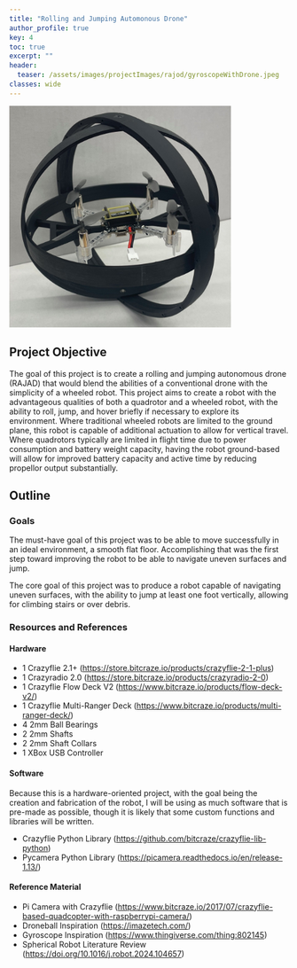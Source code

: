 ```yaml
---
title: "Rolling and Jumping Automonous Drone"
author_profile: true
key: 4
toc: true
excerpt: ""
header:
  teaser: /assets/images/projectImages/rajod/gyroscopeWithDrone.jpeg
classes: wide
---
```

<img src="/assets/images/projectImages/rajod/gyroscopeWithDrone.jpeg" width="400">

## Project Objective
The goal of this project is to create a rolling and jumping autonomous drone (RAJAD) that would blend the abilities of a conventional drone with the 
simplicity of a wheeled robot. This project aims to create a robot with the advantageous
qualities of both a quadrotor and a wheeled robot, with the ability to roll, jump, and hover briefly if necessary to explore its environment. 
Where traditional wheeled robots are limited to the ground plane, this robot is capable of additional actuation to allow for vertical travel. 
Where quadrotors typically are limited in flight time due to power consumption and battery weight capacity, having the robot ground-based will allow
for improved battery capacity and active time by reducing propellor output substantially.

## Outline

### Goals
The must-have goal of this project was to be able to move successfully in an ideal environment, a smooth flat floor. Accomplishing that was the first step toward improving the robot to be able to navigate uneven surfaces and jump.

The core goal of this project was to produce a robot capable of navigating uneven surfaces, with the ability to jump at least one foot vertically, allowing for climbing stairs or over debris.

### Resources and References
#### Hardware
- 1 Crazyflie 2.1+ (https://store.bitcraze.io/products/crazyflie-2-1-plus)
- 1 Crazyradio 2.0 (https://store.bitcraze.io/products/crazyradio-2-0)
- 1 Crazyflie Flow Deck V2 (https://www.bitcraze.io/products/flow-deck-v2/)
- 1 Crazyflie Multi-Ranger Deck (https://www.bitcraze.io/products/multi-ranger-deck/)
- 4 2mm Ball Bearings
- 2 2mm Shafts
- 2 2mm Shaft Collars
- 1 XBox USB Controller

#### Software
Because this is a hardware-oriented project, with the goal being the creation and fabrication of the robot, I will be using as much software that is pre-made as possible, though
it is likely that some custom functions and libraries will be written.
- Crazyflie Python Library (https://github.com/bitcraze/crazyflie-lib-python)
- Pycamera Python Library (https://picamera.readthedocs.io/en/release-1.13/)

#### Reference Material
- Pi Camera with Crazyflie (https://www.bitcraze.io/2017/07/crazyflie-based-quadcopter-with-raspberrypi-camera/)
- Droneball Inspiration (https://imazetech.com/)
- Gyroscope Inspiration (https://www.thingiverse.com/thing:802145)
- Spherical Robot Literature Review (https://doi.org/10.1016/j.robot.2024.104657)